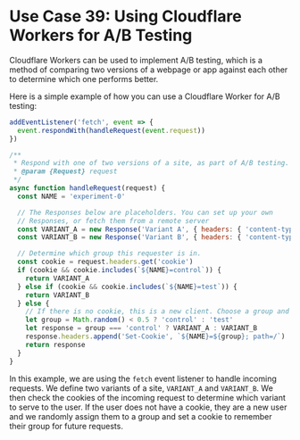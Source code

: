 # Use Case 39: Using Cloudflare Workers for A/B Testing

Cloudflare Workers can be used to implement A/B testing, which is a method of comparing two versions of a webpage or app against each other to determine which one performs better.

Here is a simple example of how you can use a Cloudflare Worker for A/B testing:

```javascript
addEventListener('fetch', event => {
  event.respondWith(handleRequest(event.request))
})

/**
 * Respond with one of two versions of a site, as part of A/B testing.
 * @param {Request} request
 */
async function handleRequest(request) {
  const NAME = 'experiment-0'

  // The Responses below are placeholders. You can set up your own
  // Responses, or fetch them from a remote server
  const VARIANT_A = new Response('Variant A', { headers: { 'content-type': 'text/html' } })
  const VARIANT_B = new Response('Variant B', { headers: { 'content-type': 'text/html' } })

  // Determine which group this requester is in.
  const cookie = request.headers.get('cookie')
  if (cookie && cookie.includes(`${NAME}=control`)) {
    return VARIANT_A
  } else if (cookie && cookie.includes(`${NAME}=test`)) {
    return VARIANT_B
  } else {
    // If there is no cookie, this is a new client. Choose a group and set the cookie.
    let group = Math.random() < 0.5 ? 'control' : 'test'
    let response = group === 'control' ? VARIANT_A : VARIANT_B
    response.headers.append('Set-Cookie', `${NAME}=${group}; path=/`)
    return response
  }
}
```

In this example, we are using the `fetch` event listener to handle incoming requests. We define two variants of a site, `VARIANT_A` and `VARIANT_B`. We then check the cookies of the incoming request to determine which variant to serve to the user. If the user does not have a cookie, they are a new user and we randomly assign them to a group and set a cookie to remember their group for future requests.